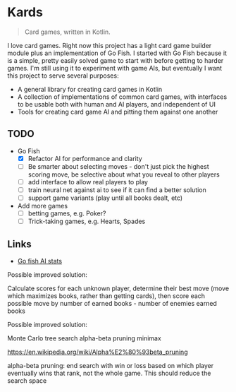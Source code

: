 # Kards

> Card games, written in Kotlin.

I love card games. Right now this project has a light card game builder module plus an
implementation of Go Fish. I started with Go Fish because it is a simple, pretty easily
solved game to start with before getting to harder games. I'm still using it to
experiment with game AIs, but eventually I want this project to serve several purposes:

- A general library for creating card games in Kotlin
- A collection of implementations of common card games, with interfaces to be usable both
  with human and AI players, and independent of UI
- Tools for creating card game AI and pitting them against one another

## TODO

- Go Fish
  - [X] Refactor AI for performance and clarity
  - [ ] Be smarter about selecting moves - don't just pick the highest scoring move,
    be selective about what you reveal to other players
  - [ ] add interface to allow real players to play
  - [ ] train neural net against ai to see if it can find a better solution
  - [ ] support game variants (play until all books dealt, etc)

- Add more games
  - [ ] betting games, e.g. Poker?
  - [ ] Trick-taking games, e.g. Hearts, Spades

## Links

- [Go fish AI stats](https://docs.google.com/spreadsheets/d/12TJxPpsdHSiXgNui7Ahn_Z2JR-y0w9TD7Vdj-O5krVY/edit?usp=sharing)







Possible improved solution:

Calculate scores for each unknown player, determine their best move (move which maximizes books, rather than getting cards), then score each possible move by number of earned books - number of enemies earned books


Possible improved solution:

Monte Carlo tree search
alpha-beta pruning
minimax

https://en.wikipedia.org/wiki/Alpha%E2%80%93beta_pruning



alpha-beta pruning: end search with win or loss based on which player eventually wins that rank, not the whole game. This should reduce the search space

